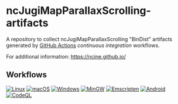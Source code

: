 # ncJugiMapParallaxScrolling-artifacts
A repository to collect ncJugiMapParallaxScrolling "BinDist" artifacts generated by [GitHub Actions](https://github.com/nCine/ncJugiMapParallaxScrolling/actions) _continuous integration_ workflows.

For additional information: https://ncine.github.io/

## Workflows

[![Linux](https://github.com/nCine/ncJugiMapParallaxScrolling/workflows/Linux/badge.svg)](https://github.com/nCine/ncJugiMapParallaxScrolling/actions?workflow=Linux)
[![macOS](https://github.com/nCine/ncJugiMapParallaxScrolling/workflows/macOS/badge.svg)](https://github.com/nCine/ncJugiMapParallaxScrolling/actions?workflow=macOS)
[![Windows](https://github.com/nCine/ncJugiMapParallaxScrolling/workflows/Windows/badge.svg)](https://github.com/nCine/ncJugiMapParallaxScrolling/actions?workflow=Windows)
[![MinGW](https://github.com/nCine/ncJugiMapParallaxScrolling/workflows/MinGW/badge.svg)](https://github.com/nCine/ncJugiMapParallaxScrolling/actions?workflow=MinGW)
[![Emscripten](https://github.com/nCine/ncJugiMapParallaxScrolling/workflows/Emscripten/badge.svg)](https://github.com/nCine/ncJugiMapParallaxScrolling/actions?workflow=Emscripten)
[![Android](https://github.com/nCine/ncJugiMapParallaxScrolling/workflows/Android/badge.svg)](https://github.com/nCine/ncJugiMapParallaxScrolling/actions?workflow=Android)
[![CodeQL](https://github.com/nCine/ncJugiMapParallaxScrolling/workflows/CodeQL/badge.svg)](https://github.com/nCine/ncJugiMapParallaxScrolling/actions?workflow=CodeQL)
